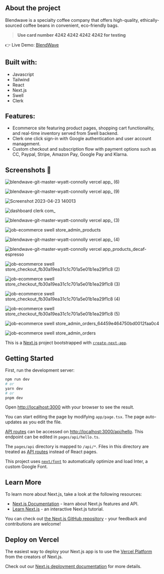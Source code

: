 ## About the project

Blendwave is a specialty coffee company that offers high-quality, ethically-sourced coffee beans in convenient, eco-friendly bags.

> **Use card number 4242 4242 4242 4242 for testing**

:point_right: Live Demo: [BlendWave](https://blendwave-git-master-wyatt-connolly.vercel.app/)

## Built with:
- Javascript
- Tailwind 
- React 
- Next.js
- Swell
- Clerk

## Features:
- Ecommerce site featuring product pages, shopping cart functionality, and real-time inventory served from Swell backend.
- Clerk one click sign-in with Google authentication and user account management.
- Custom checkout and subscription flow with payment options such as CC, Paypal, Stripe, Amazon Pay, Google Pay and Klarna.

## Screenshots :camera_flash:
![blendwave-git-master-wyatt-connolly vercel app_ (6)](https://user-images.githubusercontent.com/88942814/233865787-34dc878f-a78d-4b69-90a1-e2e04ac0dc50.png)

![blendwave-git-master-wyatt-connolly vercel app_ (9)](https://user-images.githubusercontent.com/88942814/233865926-a6c33b1e-412d-4c4d-acb4-6620f6bbced7.png)

![Screenshot 2023-04-23 140013](https://user-images.githubusercontent.com/88942814/233866051-c54eed4d-cdea-4818-b83d-700bfd5b6ac8.png)

![dashboard clerk com_](https://github.com/wyatt-connolly/blendwave/assets/88942814/8b942fa4-54e3-47c3-850b-690f99b385fe)

![blendwave-git-master-wyatt-connolly vercel app_ (3)](https://user-images.githubusercontent.com/88942814/233865505-15950ca8-fc43-4c55-8081-bd997930ef72.png)

![job-ecommerce swell store_admin_products](https://github.com/wyatt-connolly/blendwave/assets/88942814/5092a5f2-351d-4f99-a089-6be441e1d130)

![blendwave-git-master-wyatt-connolly vercel app_ (4)](https://user-images.githubusercontent.com/88942814/233865526-e51cfa17-1998-4b37-abd1-695229827ee9.png)

![blendwave-git-master-wyatt-connolly vercel app_products_decaf-espresso](https://user-images.githubusercontent.com/88942814/233866127-5f16ef15-1332-45ae-9f43-9214b3929993.png)

![job-ecommerce swell store_checkout_fb30a19ea31c1c701a5e01b1ea29f1c8 (2)](https://user-images.githubusercontent.com/88942814/233866334-2373b50e-da15-411d-9767-4720b96bf531.png)

![job-ecommerce swell store_checkout_fb30a19ea31c1c701a5e01b1ea29f1c8 (3)](https://user-images.githubusercontent.com/88942814/233866346-cf51a9cf-18fd-47a6-8fe9-a2edf047d630.png)

![job-ecommerce swell store_checkout_fb30a19ea31c1c701a5e01b1ea29f1c8 (4)](https://user-images.githubusercontent.com/88942814/233866367-feacc6f7-0ff3-42e7-845e-b90de8bfa0ab.png)

![job-ecommerce swell store_checkout_fb30a19ea31c1c701a5e01b1ea29f1c8 (5)](https://user-images.githubusercontent.com/88942814/233866391-f019d158-399a-4a10-a196-99d143fa7b6b.png)

![job-ecommerce swell store_admin_orders_64459e464750bd0012faa0c4](https://user-images.githubusercontent.com/88942814/234060082-064a3a36-b66c-4626-8203-f86120b1a2d8.png)

![job-ecommerce swell store_admin_orders](https://github.com/wyatt-connolly/blendwave/assets/88942814/6d997397-0c82-4345-8c59-26772171ba25)

This is a [Next.js](https://nextjs.org/) project bootstrapped with [`create-next-app`](https://github.com/vercel/next.js/tree/canary/packages/create-next-app).

## Getting Started

First, run the development server:

```bash
npm run dev
# or
yarn dev
# or
pnpm dev
```

Open [http://localhost:3000](http://localhost:3000) with your browser to see the result.

You can start editing the page by modifying `app/page.tsx`. The page auto-updates as you edit the file.

[API routes](https://nextjs.org/docs/api-routes/introduction) can be accessed on [http://localhost:3000/api/hello](http://localhost:3000/api/hello). This endpoint can be edited in `pages/api/hello.ts`.

The `pages/api` directory is mapped to `/api/*`. Files in this directory are treated as [API routes](https://nextjs.org/docs/api-routes/introduction) instead of React pages.

This project uses [`next/font`](https://nextjs.org/docs/basic-features/font-optimization) to automatically optimize and load Inter, a custom Google Font.

## Learn More

To learn more about Next.js, take a look at the following resources:

- [Next.js Documentation](https://nextjs.org/docs) - learn about Next.js features and API.
- [Learn Next.js](https://nextjs.org/learn) - an interactive Next.js tutorial.

You can check out [the Next.js GitHub repository](https://github.com/vercel/next.js/) - your feedback and contributions are welcome!

## Deploy on Vercel

The easiest way to deploy your Next.js app is to use the [Vercel Platform](https://vercel.com/new?utm_medium=default-template&filter=next.js&utm_source=create-next-app&utm_campaign=create-next-app-readme) from the creators of Next.js.

Check out our [Next.js deployment documentation](https://nextjs.org/docs/deployment) for more details.
